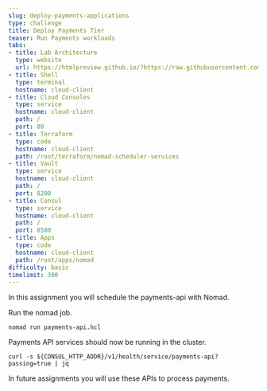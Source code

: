 ```yaml
---
slug: deploy-payments-applications
type: challenge
title: Deploy Payments Tier
teaser: Run Payments workloads
tabs:
- title: Lab Architecture
  type: website
  url: https://htmlpreview.github.io/?https://raw.githubusercontent.com/hashicorp/field-workshops-consul/blob/master/instruqt-tracks/multi-cloud-service-networking-with-consul/assets/diagrams/diagrams.html
- title: Shell
  type: terminal
  hostname: cloud-client
- title: Cloud Consoles
  type: service
  hostname: cloud-client
  path: /
  port: 80
- title: Terraform
  type: code
  hostname: cloud-client
  path: /root/terraform/nomad-scheduler-services
- title: Vault
  type: service
  hostname: cloud-client
  path: /
  port: 8200
- title: Consul
  type: service
  hostname: cloud-client
  path: /
  port: 8500
- title: Apps
  type: code
  hostname: cloud-client
  path: /root/apps/nomad
difficulty: basic
timelimit: 300
---
```

In this assignment you will schedule the payments-api with Nomad.

Run the nomad job.

```
nomad run payments-api.hcl
```

Payments API services should now be running in the cluster.

```
curl -s ${CONSUL_HTTP_ADDR}/v1/health/service/payments-api?passing=true | jq
```

In future assignments you will use these APIs to process payments.
